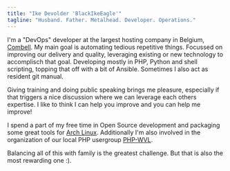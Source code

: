 ```yaml
---
title: "Ike Devolder 'BlackIkeEagle'"
tagline: "Husband. Father. Metalhead. Developer. Operations."
---
```


I'm a "DevOps" developer at the largest hosting company in Belgium, [Combell](https://www.combell.com). My main goal is automating tedious repetitive things. Focussed on improving our delivery and quality, leveraging existing or new technology to accomplisch that goal. Developing mostly in PHP, Python and shell scripting, topping that off with a bit of Ansible. Sometimes I also act as resident git manual.

Giving training and doing public speaking brings me pleasure, especially if that triggers a nice discussion where we can leverage each others expertise. I like to think I can help you improve and you can help me improve!

I spend a part of my free time in Open Source development and packaging some great tools for [Arch Linux](https://archlinux.org). Additionally I'm also involved in the organization of our local PHP usergroup [PHP-WVL](http://php-wvl.be).

Balancing all of this with family is the greatest challenge. But that is also the most rewarding one :).
